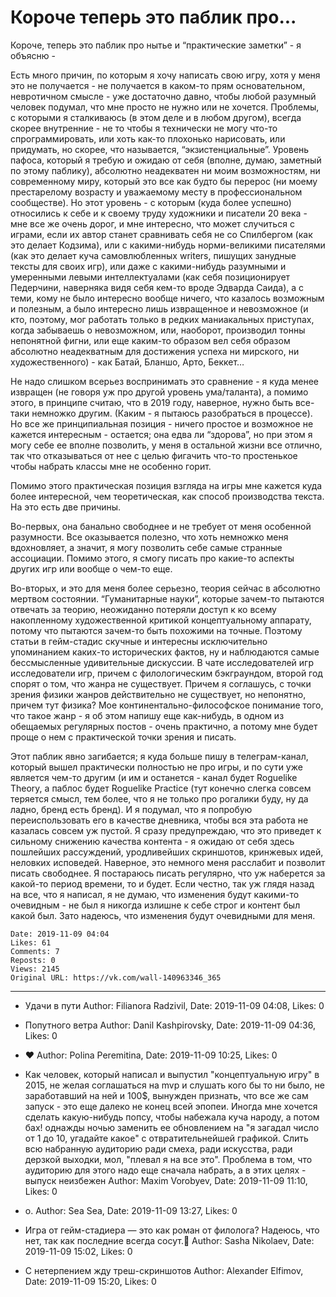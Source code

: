 # Короче теперь это паблик про...

Короче, теперь это паблик про нытье и “практические заметки” - я объясню - 
 
Есть много причин, по которым я хочу написать свою игру, хотя у меня это не получается - не получается в каком-то прям основательном, невротичном смысле - уже достаточно давно, чтобы любой разумный человек подумал, что мне просто не нужно или не хочется. Проблемы, с которыми я сталкиваюсь (в этом деле и в любом другом), всегда скорее внутренние - не то чтобы я технически не могу что-то спрограммировать, или хоть как-то плохонько нарисовать, или придумать, но скорее, что называется, “экзистенциальные”. Уровень пафоса, который я требую и ожидаю от себя (вполне, думаю, заметный по этому паблику), абсолютно неадекватен ни моим возможностям, ни современному миру, который это все как будто бы перерос (ни моему престарелому возрасту и уважаемому месту в профессиональном сообществе). Но этот уровень - с которым (куда более успешно) относились к себе и к своему труду художники и писатели 20 века - мне все же очень дорог, и мне интересно, что может случиться с играми, если их автор станет сравнивать себя не со Спилбергом (как это делает Кодзима), или с какими-нибудь норми-великими писателями (как это делает куча самовлюбленных writers, пишущих занудные тексты для своих игр), или даже с какими-нибудь разумными и умеренными левыми интеллектуалами (как себя позиционирует Педерчини, наверняка видя себя кем-то вроде Эдварда Саида), а с теми, кому не было интересно вообще ничего, что казалось возможным и полезным, а было интересно лишь извращенное и невозможное (и кто, поэтому, мог работать только в редких маниакальных приступах, когда забываешь о невозможном, или, наоборот, производил тонны непонятной фигни, или еще каким-то образом вел себя образом абсолютно неадекватным для достижения успеха ни мирского, ни художественного) - как Батай, Бланшо, Арто, Беккет… 
 
Не надо слишком всерьез воспринимать это сравнение - я куда менее извращен (не говоря уж про другой уровень ума/таланта), а помимо этого, в принципе считаю, что в 2019 году, наверное, нужно быть все-таки немножко другим. (Каким - я пытаюсь разобраться в процессе). Но все же принципиальная позиция - ничего простое и возможное не кажется интересным - остается; она едва ли “здорова”, но при этом я могу себе ее вполне позволить, у меня в остальной жизни все отлично, так что отказываться от нее с целью фигачить что-то простенькое чтобы набрать классы мне не особенно горит. 
 
Помимо этого практическая позиция взгляда на игры мне кажется куда более интересной, чем теоретическая, как способ производства текста. На это есть две причины. 
 
Во-первых, она банально свободнее и не требует от меня особенной разумности. Все оказывается полезно, что хоть немножко меня вдохновляет, а значит, я могу позволить себе самые странные ассоциации. Помимо этого, я смогу писать про какие-то аспекты других игр или вообще о чем-то еще. 
 
Во-вторых, и это для меня более серьезно, теория сейчас в абсолютно мертвом состоянии. “Гуманитарные науки”, которые зачем-то пытаются отвечать за теорию, неожиданно потеряли доступ к ко всему накопленному художественной критикой концептуальному аппарату, потому что пытаются зачем-то быть похожими на точные. Поэтому статьи в гейм-стадис скучные и интересны исключительно упоминанием каких-то исторических фактов, ну и наблюдаются самые бессмысленные удивительные дискуссии. В чате исследователей игр исследователи игр, причем с филологическим бэкграундом, второй год спорят о том, что жанра не существует. Причем я соглашусь, с точки зрения физики жанров действительно не существует, но непонятно, причем тут физика? Мое континентально-философское понимание того, что такое жанр - я об этом напишу еще как-нибудь, в одном из обещаемых регулярных постов - очень практично, а потому мне будет проще о нем с практической точки зрения и писать. 
 
Этот паблик явно загибается; я куда больше пишу в телеграм-канал, который вышел практически полностью не про игры, и по сути уже является чем-то другим (и им и останется - канал будет Roguelike Theory, а паблос будет Roguelike Practice (тут конечно слегка совсем теряется смысл, тем более, что я не только про рогалики буду, ну да ладно, бренд есть бренд). И я подумал, что я попробую переиспользовать его в качестве дневника, чтобы вся эта работа не казалась совсем уж пустой. Я сразу предупреждаю, что это приведет к сильному снижению качества контента - я ожидаю от себя здесь пошлейших рассуждений, уродливейших скриншотов, кринжевых идей, неловких исповедей. Наверное, это немного меня расслабит и позволит писать свободнее. Я постараюсь писать регулярно, что уж наберется за какой-то период времени, то и будет. Если честно, так уж глядя назад на все, что я написал, я не думаю, что изменения будут какими-то очевидным - не был я никогда излишне к себе строг и контент был какой был. Зато надеюсь, что изменения будут очевидными для меня.

    Date: 2019-11-09 04:04
    Likes: 61
    Comments: 7
    Reposts: 0
    Views: 2145
    Original URL: https://vk.com/wall-140963346_365



--------------------

  * Удачи в пути
    Author: Filianora Radzivil, Date: 2019-11-09 04:08, Likes: 0


  * Попутного ветра
    Author: Danil Kashpirovsky, Date: 2019-11-09 04:36, Likes: 0


  * ❤️
    Author: Polina Peremitina, Date: 2019-11-09 10:25, Likes: 0


  * Как человек,  который написал и выпустил "концептуальную игру" в 2015,  не желая соглашаться на mvp и слушать кого бы то ни было,  не заработавший на ней и 100$, вынужден признать,  что все же сам запуск -  это еще далеко не конец всей эпопеи. Иногда мне хочется сделать какую-нибудь попсу,  чтобы набежала куча народу,  а потом бах! однажды ночью заменить ее обновлением на "я загадал число от 1 до 10, угадайте какое"  с отвратительнейшей графикой.  Слить всю набранную аудиторию ради смеха,  ради искусства,  ради дерзкой выходки, мол,  "плевал я на все это".  Проблема в том,  что аудиторию для этого надо еще сначала набрать, а в этих целях -  выпуск неизбежен
    Author: Maxim Vorobyev, Date: 2019-11-09 11:10, Likes: 0


  * о.
    Author: Sea Sea, Date: 2019-11-09 13:27, Likes: 0


  * Игра от гейм-стадиера — это как роман от филолога? Надеюсь, что нет, так как последние всегда сосут.🤔
    Author: Sasha Nikolaev, Date: 2019-11-09 15:02, Likes: 0


  * С нетерпением жду треш-скриншотов
    Author: Alexander Elfimov, Date: 2019-11-09 15:20, Likes: 0

